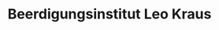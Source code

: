 ---
title: "Beerdigungsinstitut Leo Kraus"
url: /hoesbach/beerdigungsinstitut-leo-kraus/
shop: Bestattungen
---